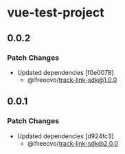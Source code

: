 # vue-test-project

## 0.0.2

### Patch Changes

- Updated dependencies [f0e0078]
    - @ifreeovo/track-link-sdk@1.0.0

## 0.0.1

### Patch Changes

- Updated dependencies [d924fc3]
    - @ifreeovo/track-link-sdk@2.0.0
